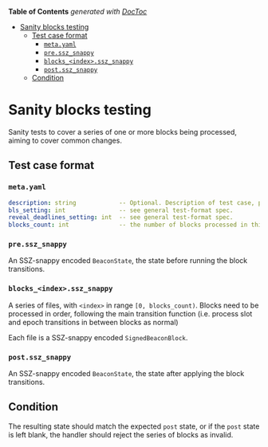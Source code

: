 <!-- START doctoc generated TOC please keep comment here to allow auto update -->
<!-- DON'T EDIT THIS SECTION, INSTEAD RE-RUN doctoc TO UPDATE -->
**Table of Contents**  *generated with [DocToc](https://github.com/thlorenz/doctoc)*

- [Sanity blocks testing](#sanity-blocks-testing)
  - [Test case format](#test-case-format)
    - [`meta.yaml`](#metayaml)
    - [`pre.ssz_snappy`](#pressz_snappy)
    - [`blocks_<index>.ssz_snappy`](#blocks_indexssz_snappy)
    - [`post.ssz_snappy`](#postssz_snappy)
  - [Condition](#condition)

<!-- END doctoc generated TOC please keep comment here to allow auto update -->

# Sanity blocks testing

Sanity tests to cover a series of one or more blocks being processed, aiming to cover common changes.

## Test case format

### `meta.yaml`

```yaml
description: string            -- Optional. Description of test case, purely for debugging purposes.
bls_setting: int               -- see general test-format spec.
reveal_deadlines_setting: int  -- see general test-format spec.
blocks_count: int              -- the number of blocks processed in this test.
```


### `pre.ssz_snappy`

An SSZ-snappy encoded `BeaconState`, the state before running the block transitions.


### `blocks_<index>.ssz_snappy`

A series of files, with `<index>` in range `[0, blocks_count)`. Blocks need to be processed in order,
 following the main transition function (i.e. process slot and epoch transitions in between blocks as normal)

Each file is a SSZ-snappy encoded `SignedBeaconBlock`.

### `post.ssz_snappy`

An SSZ-snappy encoded `BeaconState`, the state after applying the block transitions.


## Condition

The resulting state should match the expected `post` state, or if the `post` state is left blank,
 the handler should reject the series of blocks as invalid.
